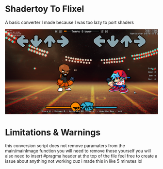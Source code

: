 # Shadertoy To Flixel

A basic converter I made because I was too lazy to port shaders

![screenshot](images/readme.png)

# Limitations & Warnings

this conversion script does not remove paramaters from the main/mainImage function
you will need to remove those yourself
you will also need to insert #pragma header at the top of the file
feel free to create a issue about anything not working cuz i made this in like 5 minutes lol